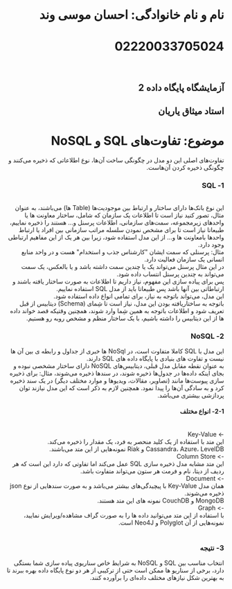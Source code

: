 <h1 dir="rtl">نام و نام خانوادگی: احسان موسی وند</h1>
<h1 dir="rtl">02220033705024</h1>
<br>
<h2 dir="rtl">آزمایشگاه پایگاه داده 2</h2>
<h2 dir="rtl">استاد میثاق یاریان</h2>

<div dir="rtl">
  <h1 dir="rtl">موضوع: تفاوت‌های SQL و NoSQL</h1>
تفاوت‌های اصلی این دو مدل در چگونگی ساخت آن‌ها، نوع اطلاعاتی که ذخیره می‌کنند و چگونگی ذخیره کردن آن‌هاست.
<br>
<h3 dir="rtl">1- 	SQL</h3>
<br>
این نوع بانک‌ها دارای ساختار و ارتباط بین موجودیت‌ها (Table ها) می‌باشند، به عنوان مثال، تصور کنید نیاز است تا اطلاعات یک سازمان که شامل، ساختار معاونت ها یا واحدهای زیرمجموعه، سمت‌های سازمانی، اطلاعات پرسنل و... هستند را ذخیره نماییم، طبیعاتا نیاز است تا برای مشخص نمودن سلسله مراتب سازمانی بین افراد یا ارتباط واحدها بامعاونت ها و... از این مدل استفاده شود، زیرا بین هر یک از این مفاهیم ارتباطی وجود دارد.
  <br>
مثال: پرسنلی که سمت ایشان "کارشناس جذب و استخدام" هست و در واحد منابع انسانی یک سازمان فعالیت دارد.
  <br>
در این مثال پرسنل می‌تواند یک یا چندین سمت داشته باشد و یا بالعکس، یک سمت می‌تواند به چندین پرسنل انتساب داده شود.
  <br>
پس برای پیاده سازی این مفهوم، نیاز داریم تا اطلاعات به صورت ساختار یافته باشند و ارتباطاتی بین آنها باشد پس طبیعاتا باید از مدل SQL استفاده نماییم.
  <br>
این مدل، می‌تواند باتوجه به نیاز، برای تمامی انواع داده استفاده شود.
  <br>
باتوجه به ساختاریافته بودن این مدل، نیاز است تا شِمای (Schema) دیتابیس از قبل تعریف شود و اطلاعات باتوجه به همین شِما وارد شوند، همچنین وقتیکه قصد خواند داده ها از این دیتابیس را داشته باشیم، با یک ساختار منظم و مشخص روبه رو هستیم. 
  <br>
<h3 dir="rtl">2- 	NoSQL</h3>

این مدل با SQL کاملا متفاوت است، در NoSql ها خبری از جداول و رابطه ی بین آن ها نیست و تفاوت های بنیادی با پایگاه داده های SQL دارند.
<br>
به عنوان نقطه مقابل مدل قبلی، دیتابیس‌های NoSQL دارای ساختار مشخصی نبوده و بجای اینکه داده‌ها در جدول‌ها ذخیره شوند، در سندها ذخیره می‌شوند، مثال: برای ذخیره سازی پیوست‌ها مانند (تصاویر، مقالات، ویدیوها و موارد مختلف دیگر) در یک سند ذخیره کرد و به سادگی آن‌ها را پیدا نمود.
همچنین لازم به ذکر است که این مدل نیازند توان پردازشی بیشتری می‌باشد.
<br>
<h4 dir="rtl">2-1- 	انواع مختلف</h4>
<br>
->	Key-Value
<br>
این متد با استفاده از یک کلید منحصر به فرد، یک مقدار را ذخیره می‌کند.
<br>
Cassandra، Azure، LevelDB و Riak نمونه‌هایی از این متد می‌باشند.
<br>
->	Column Store
<br>
این متد مشابه مدل ذخیره سازی SQL عمل می‌کند اما تفاوتی که دارد این است که هر ردیف از دیتا، نام و فرمت هر ستون می‌تواند متفاوت باشد.
<br>
->	Document
<br>
همان مدل Key-Value با پیچیدگی‌های بیشتر می‌باشد  و به صورت سند‌هایی از نوع json ذخیره می‌شوند.
<br>
MongoDB و CouchDB نمونه های این متد هستند.
<br>
->	Graph
<br>
با استفاده از این متد می‌توانید داده ها را به صورت گراف مشاهده/ویرایش نمایید، نمونه‌هایی از آن Polyglot و Neo4J است.
<br>
<br>
<h3 dir="rtl">3- 	نتیجه</h3>
انتخاب مناسب بین SQL و NoSQL به شرایط خاص سناریوی پیاده سازی شما بستگی دارد، برخی از سناریو ها ممکن است حتی از ترکیبی از هر دو نوع پایگاه داده بهره ببرند تا به بهترین شکل نیازهای مختلف داده‌ای را برآورده کنند.





</div>
